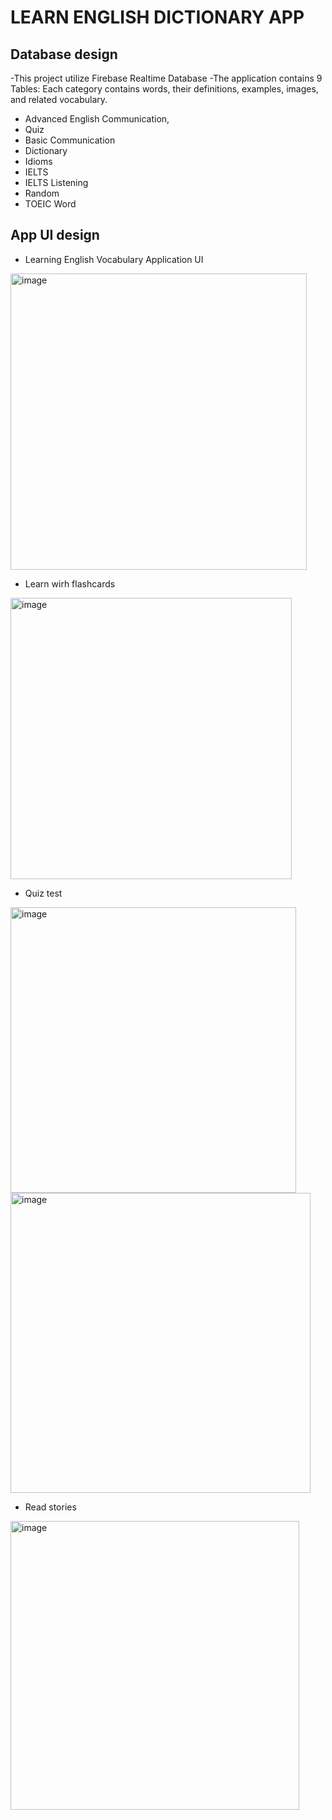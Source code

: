 #  LEARN ENGLISH DICTIONARY APP

## Database design 

-This project utilize Firebase Realtime Database
-The application contains 9 Tables: Each category contains words, their
definitions, examples, images, and related vocabulary.
- Advanced English Communication,
- Quiz
- Basic Communication
- Dictionary
- Idioms
- IELTS
- IELTS Listening
- Random
- TOEIC Word

## App UI design 


- Learning English Vocabulary Application UI

<img width="474" alt="image" src="https://github.com/user-attachments/assets/5319c1a7-fb23-496e-a6af-ee4f7a746949" />




- Learn wirh flashcards
<img width="450" alt="image" src="https://github.com/user-attachments/assets/3e0eb411-1af6-40ee-87d3-621b301627d5" />




- Quiz test
<img width="457" alt="image" src="https://github.com/user-attachments/assets/f1e86103-0b61-48b7-8390-05f443177ff5" />


<img width="480" alt="image" src="https://github.com/user-attachments/assets/3a9f92ec-565e-4b40-b687-6523e7342cf1" />




- Read stories
<img width="462" alt="image" src="https://github.com/user-attachments/assets/11e96bc3-0fa3-4735-a464-959fb06c655d" />

